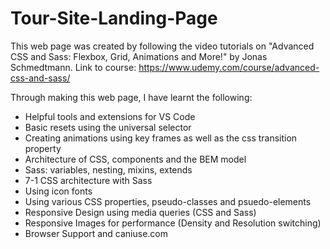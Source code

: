 # Tour-Site-Landing-Page

This web page was created by following the video tutorials on "Advanced CSS and Sass: Flexbox, Grid, Animations and More!" by Jonas Schmedtmann. 
Link to course: https://www.udemy.com/course/advanced-css-and-sass/

Through making this web page, I have learnt the following:
- Helpful tools and extensions for VS Code
- Basic resets using the universal selector
- Creating animations using key frames as well as the css transition property
- Architecture of CSS, components and the BEM model
- Sass: variables, nesting, mixins, extends
- 7-1 CSS architecture with Sass
- Using icon fonts
- Using various CSS properties, pseudo-classes and psuedo-elements
- Responsive Design using media queries (CSS and Sass)
- Responsive Images for performance (Density and Resolution switching)
- Browser Support and caniuse.com
